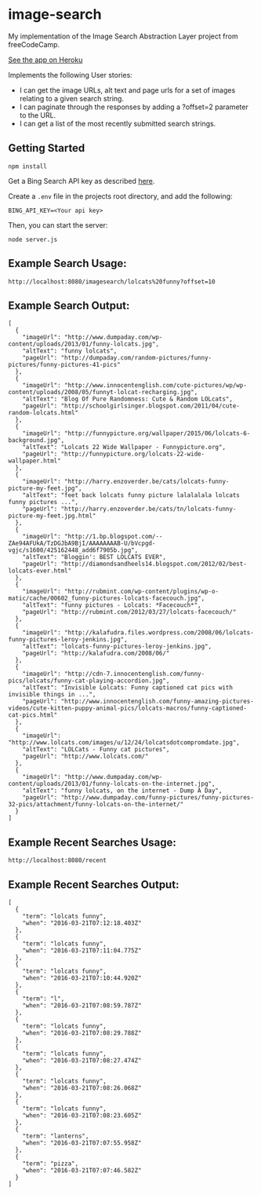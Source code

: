 # image-search
My implementation of the Image Search Abstraction Layer project from freeCodeCamp.

[See the app on Heroku](https://cryptic-dawn-13485.herokuapp.com/)

Implements the following User stories:
* I can get the image URLs, alt text and page urls for a set of images relating to a given search string.
* I can paginate through the responses by adding a ?offset=2 parameter to the URL.
* I can get a list of the most recently submitted search strings.

## Getting Started
```
npm install
```
Get a Bing Search API key as described [here](https://www.npmjs.com/package/bing.search#getting-started).

Create a `.env` file in the projects root directory, and add the following:
```
BING_API_KEY=<Your api key>
```
Then, you can start the server:
```
node server.js
```

## Example Search Usage:
`http://localhost:8080/imagesearch/lolcats%20funny?offset=10`

## Example Search Output:
```
[
  {
    "imageUrl": "http://www.dumpaday.com/wp-content/uploads/2013/01/funny-lolcats.jpg",
    "altText": "funny lolcats",
    "pageUrl": "http://dumpaday.com/random-pictures/funny-pictures/funny-pictures-41-pics"
  },
  {
    "imageUrl": "http://www.innocentenglish.com/cute-pictures/wp/wp-content/uploads/2008/05/funnyt-lolcat-recharging.jpg",
    "altText": "Blog Of Pure Randomness: Cute & Random LOLcats",
    "pageUrl": "http://schoolgirlsinger.blogspot.com/2011/04/cute-random-lolcats.html"
  },
  {
    "imageUrl": "http://funnypicture.org/wallpaper/2015/06/lolcats-6-background.jpg",
    "altText": "Lolcats 22 Wide Wallpaper - Funnypicture.org",
    "pageUrl": "http://funnypicture.org/lolcats-22-wide-wallpaper.html"
  },
  {
    "imageUrl": "http://harry.enzoverder.be/cats/lolcats-funny-picture-my-feet.jpg",
    "altText": "feet back lolcats funny picture lalalalala lolcats funny pictures ...",
    "pageUrl": "http://harry.enzoverder.be/cats/tn/lolcats-funny-picture-my-feet.jpg.html"
  },
  {
    "imageUrl": "http://1.bp.blogspot.com/--ZAe94AFUkA/TzDGJbA9BjI/AAAAAAAAB-U/bVcpgd-vgjc/s1600/425162448_add6f7905b.jpg",
    "altText": "Bloggin': BEST LOLCATS EVER",
    "pageUrl": "http://diamondsandheels14.blogspot.com/2012/02/best-lolcats-ever.html"
  },
  {
    "imageUrl": "http://rubmint.com/wp-content/plugins/wp-o-matic/cache/00602_funny-pictures-lolcats-facecouch.jpg",
    "altText": "funny pictures - Lolcats: *Facecouch*",
    "pageUrl": "http://rubmint.com/2012/03/27/lolcats-facecouch/"
  },
  {
    "imageUrl": "http://kalafudra.files.wordpress.com/2008/06/lolcats-funny-pictures-leroy-jenkins.jpg",
    "altText": "lolcats-funny-pictures-leroy-jenkins.jpg",
    "pageUrl": "http://kalafudra.com/2008/06/"
  },
  {
    "imageUrl": "http://cdn-7.innocentenglish.com/funny-pics/lolcats/funny-cat-playing-accordion.jpg",
    "altText": "Invisible Lolcats: Funny captioned cat pics with invisible things in ...",
    "pageUrl": "http://www.innocentenglish.com/funny-amazing-pictures-videos/cute-kitten-puppy-animal-pics/lolcats-macros/funny-captioned-cat-pics.html"
  },
  {
    "imageUrl": "http://www.lolcats.com/images/u/12/24/lolcatsdotcompromdate.jpg",
    "altText": "LOLCats - Funny cat pictures",
    "pageUrl": "http://www.lolcats.com/"
  },
  {
    "imageUrl": "http://www.dumpaday.com/wp-content/uploads/2013/01/funny-lolcats-on-the-internet.jpg",
    "altText": "funny lolcats, on the internet - Dump A Day",
    "pageUrl": "http://www.dumpaday.com/funny-pictures/funny-pictures-32-pics/attachment/funny-lolcats-on-the-internet/"
  }
]
```

## Example Recent Searches Usage:
`http://localhost:8080/recent`

## Example Recent Searches Output:
```
[
  {
    "term": "lolcats funny",
    "when": "2016-03-21T07:12:18.403Z"
  },
  {
    "term": "lolcats funny",
    "when": "2016-03-21T07:11:04.775Z"
  },
  {
    "term": "lolcats funny",
    "when": "2016-03-21T07:10:44.920Z"
  },
  {
    "term": "l",
    "when": "2016-03-21T07:08:59.787Z"
  },
  {
    "term": "lolcats funny",
    "when": "2016-03-21T07:08:29.788Z"
  },
  {
    "term": "lolcats funny",
    "when": "2016-03-21T07:08:27.474Z"
  },
  {
    "term": "lolcats funny",
    "when": "2016-03-21T07:08:26.068Z"
  },
  {
    "term": "lolcats funny",
    "when": "2016-03-21T07:08:23.605Z"
  },
  {
    "term": "lanterns",
    "when": "2016-03-21T07:07:55.958Z"
  },
  {
    "term": "pizza",
    "when": "2016-03-21T07:07:46.582Z"
  }
]
```
